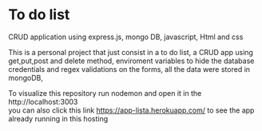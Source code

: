 <h1> To do list </h1>

<p> CRUD application using express.js, mongo DB, javascript, Html and css </p>

<p> This is a personal project that just consist in a to do list, a CRUD app using get,put,post and delete method, enviroment variables to hide the database credentials and regex validations on the forms, all the data were stored in mongoDB,  <br>

To visualize this repository run nodemon and open it in the http://localhost:3003 <br>
you can also click this link https://app-lista.herokuapp.com/ to see the app already running in this hosting</p>
